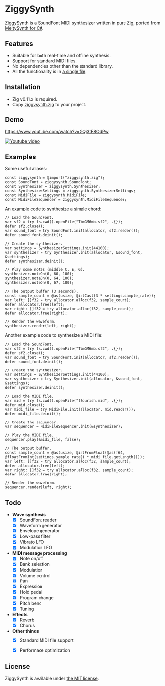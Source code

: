 # ZiggySynth

ZiggySynth is a SoundFont MIDI synthesizer written in pure Zig, ported from [MeltySynth for C#](https://github.com/sinshu/meltysynth).



## Features

* Suitable for both real-time and offline synthesis.
* Support for standard MIDI files.
* No dependencies other than the standard library.
* All the functionality is in [a single file](src/ziggysynth.zig).



## Installation

* Zig v0.11.x is required.
* Copy [ziggysynth.zig](src/ziggysynth.zig) to your project.



## Demo

https://www.youtube.com/watch?v=GQj3tF8OdPw

[![Youtube video](https://img.youtube.com/vi/GQj3tF8OdPw/0.jpg)](https://www.youtube.com/watch?v=GQj3tF8OdPw)



## Examples

Some useful aliases:

```zig
const ziggysynth = @import("ziggysynth.zig");
const SoundFont = ziggysynth.SoundFont;
const Synthesizer = ziggysynth.Synthesizer;
const SynthesizerSettings = ziggysynth.SynthesizerSettings;
const MidiFile = ziggysynth.MidiFile;
const MidiFileSequencer = ziggysynth.MidiFileSequencer;
```

An example code to synthesize a simple chord:

```zig
// Load the SoundFont.
var sf2 = try fs.cwd().openFile("TimGM6mb.sf2", .{});
defer sf2.close();
var sound_font = try SoundFont.init(allocator, sf2.reader());
defer sound_font.deinit();

// Create the synthesizer.
var settings = SynthesizerSettings.init(44100);
var synthesizer = try Synthesizer.init(allocator, &sound_font, &settings);
defer synthesizer.deinit();

// Play some notes (middle C, E, G).
synthesizer.noteOn(0, 60, 100);
synthesizer.noteOn(0, 64, 100);
synthesizer.noteOn(0, 67, 100);

// The output buffer (3 seconds).
const sample_count = @as(usize, @intCast(3 * settings.sample_rate));
var left: []f32 = try allocator.alloc(f32, sample_count);
defer allocator.free(left);
var right: []f32 = try allocator.alloc(f32, sample_count);
defer allocator.free(right);

// Render the waveform.
synthesizer.render(left, right);
```

Another example code to synthesize a MIDI file:

```zig
// Load the SoundFont.
var sf2 = try fs.cwd().openFile("TimGM6mb.sf2", .{});
defer sf2.close();
var sound_font = try SoundFont.init(allocator, sf2.reader());
defer sound_font.deinit();

// Create the synthesizer.
var settings = SynthesizerSettings.init(44100);
var synthesizer = try Synthesizer.init(allocator, &sound_font, &settings);
defer synthesizer.deinit();

// Load the MIDI file.
var mid = try fs.cwd().openFile("flourish.mid", .{});
defer mid.close();
var midi_file = try MidiFile.init(allocator, mid.reader());
defer midi_file.deinit();

// Create the sequencer.
var sequencer = MidiFileSequencer.init(&synthesizer);

// Play the MIDI file.
sequencer.play(&midi_file, false);

// The output buffer.
const sample_count = @as(usize, @intFromFloat(@as(f64, @floatFromInt(settings.sample_rate)) * midi_file.getLength()));
var left: []f32 = try allocator.alloc(f32, sample_count);
defer allocator.free(left);
var right: []f32 = try allocator.alloc(f32, sample_count);
defer allocator.free(right);

// Render the waveform.
sequencer.render(left, right);
```



## Todo

* __Wave synthesis__
    - [x] SoundFont reader
    - [x] Waveform generator
    - [x] Envelope generator
    - [x] Low-pass filter
    - [x] Vibrato LFO
    - [x] Modulation LFO
* __MIDI message processing__
    - [x] Note on/off
    - [x] Bank selection
    - [x] Modulation
    - [x] Volume control
    - [x] Pan
    - [x] Expression
    - [x] Hold pedal
    - [x] Program change
    - [x] Pitch bend
    - [x] Tuning
* __Effects__
    - [x] Reverb
    - [x] Chorus
* __Other things__
    - [x] Standard MIDI file support
    - [x] Performace optimization



## License

ZiggySynth is available under [the MIT license](LICENSE.txt).
